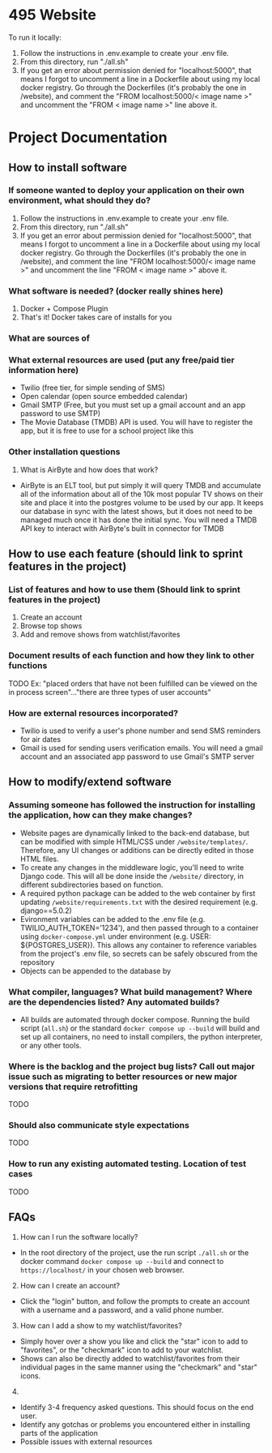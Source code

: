 # 495 Website

To run it locally:
1. Follow the instructions in .env.example to create your .env file.
2. From this directory, run "./all.sh"
3. If you get an error about permission denied for "localhost:5000", that means
I forgot to uncomment a line in a Dockerfile about using my local docker registry.
Go through the Dockerfiles (it's probably the one in /website), and comment the "FROM localhost:5000/< image name >" and uncomment the "FROM < image name >" line above it.

# Project Documentation

## How to install software
### If someone wanted to deploy your application on their own environment, what should they do?
1. Follow the instructions in .env.example to create your .env file.
2. From this directory, run "./all.sh"
3. If you get an error about permission denied for "localhost:5000", that means
I forgot to uncomment a line in a Dockerfile about using my local docker registry.
Go through the Dockerfiles (it's probably the one in /website), and comment the line
"FROM localhost:5000/< image name >" and uncomment the line "FROM < image name >" above it.

### What software is needed?  (docker really shines here)
1. Docker + Compose Plugin
2. That's it! Docker takes care of installs for you

### What are sources of
### What external resources are used (put any free/paid tier information here)
- Twilio (free tier, for simple sending of SMS)
- Open calendar (open source embedded calendar)
- Gmail SMTP (Free, but you must set up a gmail account and an app password to use SMTP)
- The Movie Database (TMDB) API is used. You will have to register the app, but it is free to use for a school project like this  

### Other installation questions
1. What is AirByte and how does that work?
- AirByte is an ELT tool, but put simply it will query TMDB and accumulate all of the information about all of the 10k most popular TV shows on their site
and place it into the postgres volume to be used by our app. It keeps our database in sync with the latest shows, but it does not need to be managed much
once it has done the initial sync. You will need a TMDB API key to interact with AirByte's built in connector for TMDB

## How to use each feature (should link to sprint features in the project)
### List of features and how to use them (Should link to sprint features in the project)
1. Create an account
2. Browse top shows
3. Add and remove shows from watchlist/favorites

###  Document results of each function and how they link to other functions 
TODO
Ex: "placed orders that have not been fulfilled can be viewed on the in process screen"..."there are three types of user accounts"

### How are external resources incorporated?
- Twilio is used to verify a user's phone number and send SMS reminders for air dates
- Gmail is used for sending users verification emails. You will need a gmail account and an associated app password to use Gmail's SMTP server 

## How to modify/extend software
### Assuming someone has followed the instruction for installing the application, how can they make changes?
- Website pages are dynamically linked to the back-end database, but can be modified with simple HTML/CSS under ```/website/templates/```. Therefore, any UI changes or additions can be directly edited in those HTML files.
- To create any changes in the middleware logic, you'll need to write Django code. This will all be done inside the ```/website/``` directory, in different subdirectories based on function.
- A required python package can be added to the web container by first updating ```/website/requirements.txt``` with the desired requirement (e.g. django==5.0.2)
- Evironment variables can be added to the .env file (e.g. TWILIO_AUTH_TOKEN='1234'), and then passed through to a container using ```docker-compose.yml``` under environment (e.g. USER: ${POSTGRES_USER}). This allows any container to reference variables from the project's .env file, so secrets can be safely obscured from the repository
- Objects can be appended to the database by



### What compiler, languages?  What build management? Where are the dependencies listed?  Any automated builds?
- All builds are automated through docker compose. Running the build script (```all.sh```) or the standard ```docker compose up --build``` will build and set up all containers, no need to install compilers, the python interpreter, or any other tools. 


### Where is the backlog and the project bug lists? Call out major issue such as migrating to better resources or new major versions that require retrofitting
TODO
### Should also communicate style expectations
TODO
### How to run any existing automated testing.  Location of test cases
TODO


## FAQs
1. How can I run the software locally?
- In the root directory of the project, use the run script ```./all.sh``` or the docker command ```docker compose up --build``` and connect to ```https://localhost/``` in your chosen web browser.
2. How can I create an account?
- Click the "login" button, and follow the prompts to create an account with a username and a password, and a valid phone number.
3. How can I add a show to my watchlist/favorites?
- Simply hover over a show you like and click the "star" icon to add to "favorites", or the "checkmark" icon to add to your watchlist.
- Shows can also be directly added to watchlist/favorites from their individual pages in the same manner using the "checkmark" and "star" icons.
4. 

- Identify 3-4 frequency asked questions.  This should focus on the end user. 
- Identify any gotchas or problems you encountered either in installing parts of the application
- Possible issues with external resources

